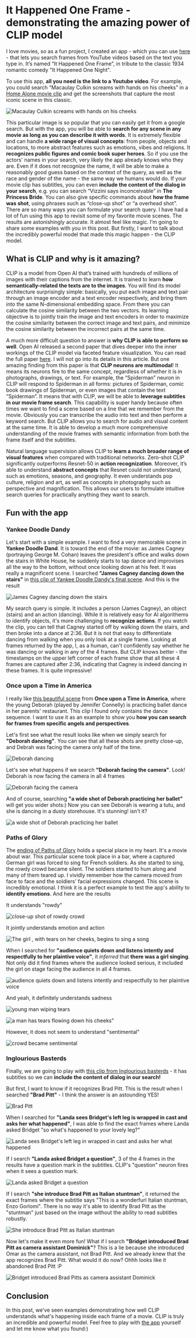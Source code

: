 # It Happened One Frame - demonstrating the amazing power of CLIP model 

I love movies, so as a fun project, I created an app - which you can use [here](https://huggingface.co/spaces/YiYiXu/it-happened-one-frame-2) - that lets you search frames from YouTube videos based on the text you type in. It’s named “It Happened One Frame”, in tribute to the classic 1934 romantic comedy "It Happened One Night".

To use this app, __all you need is the link to a Youtube video__. For example,  you could search “Macaulay Culkin screams with hands on his cheeks” in a [Home Alone movie clip](https://youtu.be/7EOpoRn9_NA) and get the screenshots that capture the most iconic scene in this classic. 

![Macaulay Culkin screams with hands on his cheeks](/images/Macaulay.png)

This particular image is so popular that you can easily get it from a google search. But with the app, you will be able to __search for any scene in any movie as long as you can describe it with words__. It is extremely flexible and can handle __a wide range of visual concepts__: from people, objects and locations, to more abstract features such as emotions, vibes and religions. It __recognizes public figures and comic book super heroes__. So if you use the actors' names in your search, very likely the app already knows who they are. Even if it does not recognize the name, it will be able to make a reasonably good guess based on the context of the query, as well as the race and gender of the name - the same way we humans would do. If your movie clip has subtitles, you can even __include the content of the dialog in your search__, e.g. you can search “Vizzini says inconceivable” in __The Princess Bride__.  You can also give specific commands about __how the frame was shot__, using phrases such as “close-up shot” or  “a overhead shot”. There are so many ways you can formulate your search query. I have had a lot of fun using this app to revisit some of my favorite movie scenes. The results are astonishingly accurate. It almost feel like magic. I’m going to share some examples with you in this post. But firstly, I want to talk about the incredibly powerful model that made this magic happen - the CLIP model.


## What is CLIP and why is it amazing? 

CLIP is a model from Open AI that’s trained with hundreds of millions of images with their captions from the internet. It is trained to learn __how semantically-related the texts are to the images__. You will find its model architecture surprisingly simple: basically, you put each image and text pair through an image encoder and a text encoder respectively, and bring them into the same N-dimensional embedding space. From there you can calculate the cosine similarity between the two vectors. Its learning objective is to jointly train the image and text encoders in order to maximize the cosine similarity between the correct image and text pairs, and minimize the cosine similarity between the incorrect pairs at the same time.

A much more difficult question to answer is __why CLIP is able to perform so well__. Open AI released a second paper that dives deeper into the inner workings of the CLIP model via faceted feature visualization. You can read the full paper [here](https://distill.pub/2021/multimodal-neurons/). I will not go into its details in this article. But one amazing finding from this paper is that __CLIP neurons are multimodal__! It means its neurons fire to the same concept, regardless of whether it is in photographs, drawings, or text. For example, the “Spiderman” neuron in CLIP will respond to Spiderman in all forms: pictures of Spiderman, comic book drawings of Spiderman, or even images that contain the text “Spiderman”. It means that with CLIP, we will be able to __leverage subtitles in our movie frame search__. This capability is super handy because often times we want to find a scene based on a line that we remember from the movie. Obviously you can transcribe the audio into text and then perform a keyword search. But CLIP allows you to search for audio and visual content at the same time. It is able to develop a much more comprehensive understanding of the movie frames with semantic information from both the frame itself and the subtitles. 

Natural language supervision allows CLIP to __learn a much broader range of visual features__ when compared with traditional networks. Zero-shot CLIP significantly outperforms Resnet-50 in __action recognization__. Moreover, it’s able to understand __abstract concepts__ that Resnet could not understand, such as emotions, seasons, and geography. It even understands pop culture, religion and art, as well as concepts in photography such as perspective and magnification. This allows our users to formulate intuitive search queries for practically anything they want to search. 


## Fun with the app
### Yankee Doodle Dandy 

Let's start with a simple example. I want to find a very memorable scene in __Yankee Doodle Dand__. It is toward the end of the movie: as James Cagney (portraying George M. Cohan) leaves the president's office and walks down the stairs in White House, he suddenly starts to tap dance and improvises all the way to the bottom, without once looking down at his feet. It was really a magnificent scene. I searched __"James Cagney dancing down the stairs"__ in [this clip of Yankee Doodle Dandy's final scene](https://youtu.be/v1rkzUIL8oc). And this is the result 

![James Cagney dancing down the stairs](/images/Cagney.png "James Cagney dancing down the stairs")

My search query is simple. It includes a person (James Cagney), an object (stairs) and an action (dancing). While it is relatively easy for AI algorithems to identify objects, it's more challenging to __recognize actions__. If you watch the clip, you can tell that Cagney started off by walking down the stairs, and then broke into a dance at 2:36. But it is not that easy to differentiate dancing from walking when you only look at a single frame. Looking at frames returned by the app, I, as a human, can't confidently say whether he was dancing or walking in any of the 4 frames. But CLIP knows better - the timestamps on the upper left corner of each frame show that all these 4 frames are captured after 2:36, indicating that Cagney is indeed dancing in these frames. It is quite impressive! 


### Once upon a Time in America

I really like [this beautiful scene](https://youtu.be/0diCvgWv_ng) from __Once upon a Time in America__, where the young Deborah (played by Jennifer Connelly) is practicing ballet dance in her parents' restaurant. This clip I found only contains the dance sequence. I want to use it as an example to show you __how you can search for frames from specific angels and perspectives__. 

Let's first see what the result looks like when we simply search for __"Deborah dancing"__. You can see that all these shots are pretty close-up, and Debrah was facing the camera only half of the time.

![Deborah dancing](/images/Deborah1.png)

Let's see what happens if we search __"Deborah facing the camera"__. Look! Deborah is now facing the camera in all 4 frames

![Deborah facing the camera](/images/Deborah2.png)

And of course, searching __"a wide shot of Deborah practicing her ballet"__ will get you wider shots:) Now you can see Deborah is wearing a tutu, and she is dancing in a dusty storehouse. It's stunning! isn't it? 

![a wide shot of Deborah practicing her ballet](/images/Deborah3.png)


### Paths of Glory

The [ending of Paths of Glory](https://youtu.be/s3ifRA0Kj-8) holds a special place in my heart. It's a movie about war. This particular scene took place in a bar, where a captured German girl was forced to sing for French soldiers. As she started to sing, the rowdy crowd became silent. The soldiers started to hum along and many of them teared up. I vividly remember how the camera moved from face to face and the soldiers' facial expressions changed. This scene is incredibly emotional. I think it is a perfect example to test the app's ability to __identify emotions__. And here are the results

It understands "rowdy"

![close-up shot of rowdy crowd](/images/rowdy.png)
 
It jointly understands emotion and action 

![The girl , with tears on her cheeks, begins to sing a song](/images/girl.png)

When I searched for __"audience quiets down and listens intently and respectfully to her plaintive voice"__, it *inferred* that __there was a girl singing__. Not only did it find frames where the audience looked serious, it included the girl on stage facing the audience in all 4 frames. 

![audience quiets down and listens intently and respectfully to her plaintive voice](/images/voice.png)

And yeah, it definitely understands sadness 

![young man wiping tears](/images/cry1.png)

![a man has tears flowing down his cheeks"](/images/cry2.png)

However, it does not seem to understand "sentimental" 

![crowd became sentimental](/images/sentimental.png)


### Inglourious Basterds

Finally, we are going to play with [this clip from Inglourious basterds](https://youtu.be/rq7qm3T3cPE) - it has subtitles so we can __include the content of dialog in our search!__ 

But first, I want to know if it recognizes Brad Pitt. This is the result when I searched __"Brad Pitt"__ - I think the answer is an astounding YES! 

![Brad Pitt](/images/BradPitt.png)

When I searched for __"Landa sees Bridget's left leg is wrapped in cast and asks her what happened"__, I was able to find the exact frames where Landa asked Bridget "so what's happened to your lovely leg?" 

![Landa sees Bridget's left leg in wrapped in cast and asks her what happened](/images/leg.png)

If I search __"Landa asked Bridget a question"__, 3 of the 4 frames in the results have a question mark in the subtitles. CLIP's "question" neuron fires when it sees a question mark. 

![Landa asked Bridget a question](/images/question.png)

If I search __"she introduce Brad Pitt as Italian stuntman"__, it returned the exact frames where the subtitle says "This is a wonderfurl Italian stuntman, Enzo Gorlomi". There is no way it's able to identify Brad Pitt as the "stuntman" just based on the image without the ability to read subtitles robustly.  

![She introduce Brad Pitt as Italian stuntman](/images/stuntman.png) 

Now let's make it even more fun! What if I search __"Bridget introduced Brad Pitt as camera assistant Dominick"__? This is a lie because she introduced Omar as the camera assistant, not Brad Pitt. And we already knew that the app recognizes Brad Pitt. What would it do now?  Ohhh looks like it abandoned Brad Pitt :P

![Bridget introduced Brad Pitts as camera assistant Dominick](/images/Dominick.png)


## Conclusion

In this post, we've seen examples demonstrating how well CLIP understands what's happening inside each frame of a movie. CLIP is truly an incredible and powerful model. Feel free to play with [the app](https://huggingface.co/spaces/YiYiXu/it-happened-one-frame-2) yourself and let me know what you found:) 























